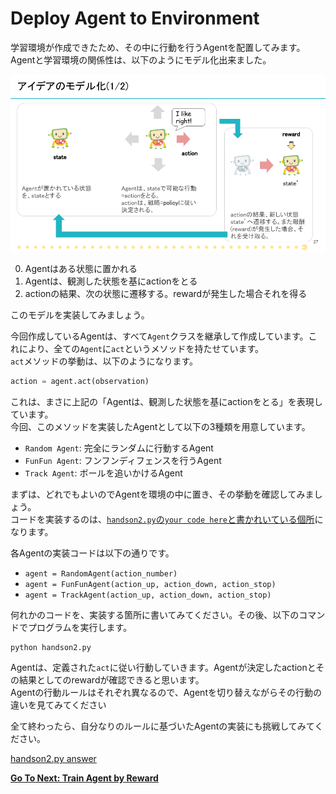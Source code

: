 # Deploy Agent to Environment

学習環境が作成できたため、その中に行動を行うAgentを配置してみます。  
Agentと学習環境の関係性は、以下のようにモデル化出来ました。

![mdp](./img/TechCircle18_OpenAI_Gym_27.png)

0. Agentはある状態に置かれる
1. Agentは、観測した状態を基にactionをとる
2. actionの結果、次の状態に遷移する。rewardが発生した場合それを得る

このモデルを実装してみましょう。

今回作成しているAgentは、すべて`Agent`クラスを継承して作成しています。これにより、全ての`Agent`に`act`というメソッドを持たせています。  
`act`メソッドの挙動は、以下のようになります。

```python
action = agent.act(observation)
```

これは、まさに上記の「Agentは、観測した状態を基にactionをとる」を表現しています。  
今回、このメソッドを実装したAgentとして以下の3種類を用意しています。

* `Random Agent`: 完全にランダムに行動するAgent
* `FunFun Agent`: フンフンディフェンスを行うAgent
* `Track Agent`: ボールを追いかけるAgent

まずは、どれでもよいのでAgentを環境の中に置き、その挙動を確認してみましょう。  
コードを実装するのは、[`handson2.py`の`your code here`と書かれいている個所](https://github.com/icoxfog417/techcircle_openai_handson/blob/master/handson_2/handson2.py#L16)になります。

各Agentの実装コードは以下の通りです。

* `agent = RandomAgent(action_number)`
* `agent = FunFunAgent(action_up, action_down, action_stop)`
* `agent = TrackAgent(action_up, action_down, action_stop)`

何れかのコードを、実装する箇所に書いてみてください。その後、以下のコマンドでプログラムを実行します。

```
python handson2.py
```

Agentは、定義された`act`に従い行動していきます。Agentが決定したactionとその結果としてのrewardが確認できると思います。  
Agentの行動ルールはそれぞれ異なるので、Agentを切り替えながらその行動の違いを見てみてください

全て終わったら、自分なりのルールに基づいたAgentの実装にも挑戦してみてください。

[handson2.py answer](https://github.com/icoxfog417/techcircle_openai_handson/blob/answer/handson_2/handson2.py)

**[Go To Next: Train Agent by Reward](https://github.com/icoxfog417/techcircle_openai_handson/tree/master/handson_3)**
